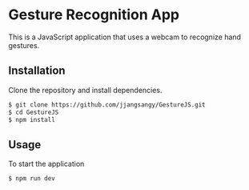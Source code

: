 # Gesture Recognition App

This is a JavaScript application that uses a webcam to recognize hand gestures.

## Installation

Clone the repository and install dependencies.

```bash
$ git clone https://github.com/jjangsangy/GestureJS.git
$ cd GestureJS
$ npm install
```

## Usage

To start the application

```bash
$ npm run dev
```